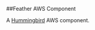 ##Feather AWS Component

A [Hummingbird](https://github.com/hummingbird-project/hummingbird) AWS component.
